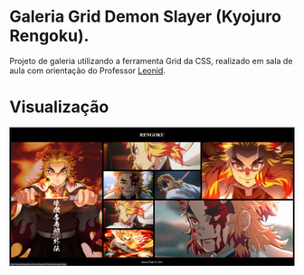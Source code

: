 # Galeria Grid Demon Slayer (Kyojuro Rengoku).
Projeto de galeria utilizando a ferramenta Grid da CSS, realizado em sala de aula com orientação do Professor [Leonid](https://github.com/FernandoLeonid).

# Visualização
  ![](shot.png)
